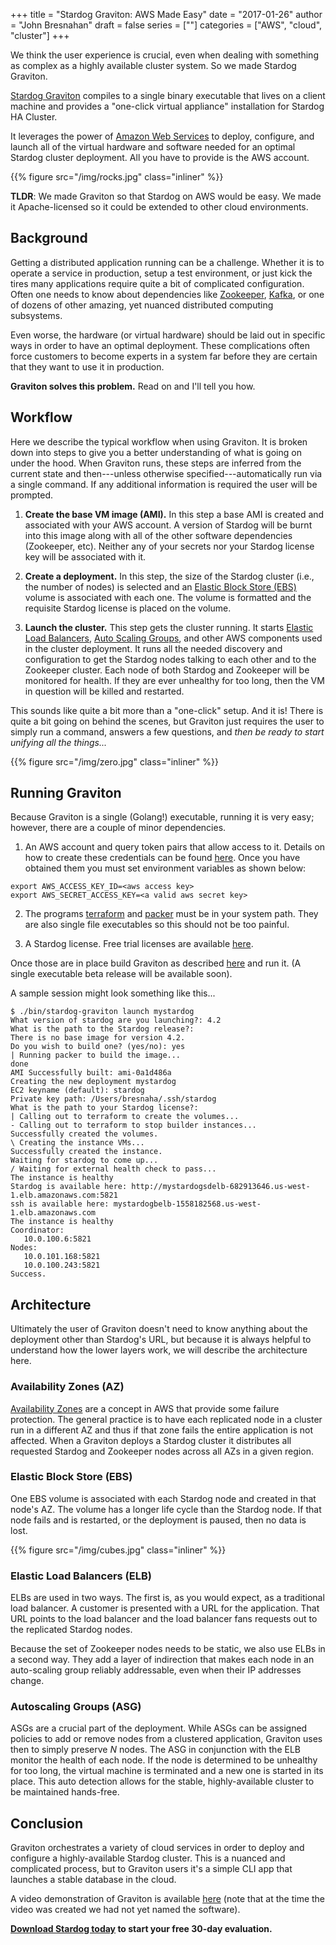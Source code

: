 +++
title = "Stardog Graviton: AWS Made Easy"
date = "2017-01-26"
author = "John Bresnahan"
draft = false 
series = [""]
categories = ["AWS", "cloud", "cluster"]
+++

We think the user experience is crucial, even when dealing with something as
complex as a highly available cluster system. So we made Stardog Graviton.<!--more-->

[Stardog Graviton](https://github.com/stardog-union/stardog-graviton) compiles
to a single binary executable that lives on a client machine and provides a
"one-click virtual appliance" installation for Stardog HA Cluster.

It leverages the power
of [Amazon Web Services](https://aws.amazon.com/) to deploy, configure, and
launch all of the virtual hardware and software needed for an optimal Stardog
cluster deployment. All you have to provide is the AWS account.

{{% figure src="/img/rocks.jpg" class="inliner" %}}

**TLDR**: We made Graviton so that Stardog on AWS would be easy. We made it
Apache-licensed so it could be extended to other cloud environments.

## Background

Getting a distributed application running can be a challenge. Whether it is to
operate a service in production, setup a test environment, or just kick the
tires many applications require quite a bit of complicated configuration. Often
one needs to know about dependencies
like
[Zookeeper](https://zookeeper.apache.org/), [Kafka](https://kafka.apache.org/),
or one of dozens of other amazing, yet nuanced
distributed computing subsystems. 

Even worse, the hardware (or virtual hardware) should be laid out in specific
ways in order to have an optimal deployment. These complications often force
customers to become experts in a system far before they are certain that they
want to use it in production. 

**Graviton solves this problem.** Read on and I'll tell you how.

## Workflow

Here we describe the typical workflow when using Graviton. It is broken down
into steps to give you a better understanding of what is going on under the
hood. When Graviton runs, these steps are inferred from the current state and
then---unless otherwise specified---automatically run via a single command. If
any additional information is required the user will be prompted.

1. **Create the base VM image (AMI).** In this step a base AMI is created and
 associated with your AWS account. A version of Stardog will be burnt into this
 image along with all of the other software dependencies (Zookeeper, etc).
 Neither any of your secrets nor your Stardog license key will be associated
 with it.
 
2. **Create a deployment.** In this step, the size of the Stardog cluster (i.e., the
 number of nodes) is selected and
 an [Elastic Block Store (EBS)](https://aws.amazon.com/ebs/) volume is
 associated with each one. The volume is formatted and the requisite Stardog
 license is placed on the volume.
 
3. **Launch the cluster.** This step gets the cluster running. It starts
 [Elastic Load Balancers](https://aws.amazon.com/elasticloadbalancing/),
 [Auto Scaling Groups](https://aws.amazon.com/autoscaling/), and other AWS
 components used in the cluster deployment. It runs all the needed discovery and
 configuration to get the Stardog nodes talking to each other and to the
 Zookeeper cluster. Each node of both Stardog and Zookeeper will be monitored
 for health. If they are ever unhealthy for too long, then the VM in question
 will be killed and restarted.
 
This sounds like quite a bit more than a "one-click" setup. And it is! There is
quite a bit going on behind the scenes, but Graviton just requires the user to
simply run a command, answers a few questions, and *then be ready to start
unifying all the things...*

{{% figure src="/img/zero.jpg" class="inliner" %}}

## Running Graviton 

Because Graviton is a single (Golang!) executable, running it is very easy; however, there
are a couple of minor dependencies.

1. An AWS account and query token pairs that allow access to it. Details
on how to create these credentials can be
found
[here](http://docs.aws.amazon.com/IAM/latest/UserGuide/id_credentials_access-keys.html#Using_CreateAccessKey).
Once you have obtained them you must set environment variables as shown below:
``` 
export AWS_ACCESS_KEY_ID=<aws access key>
export AWS_SECRET_ACCESS_KEY=<a valid aws secret key>
```

2. The programs [terraform](https://releases.hashicorp.com/terraform/0.7.9/)
 and [packer](https://releases.hashicorp.com/packer/0.10.2/) must be in your
 system path. They are also single file executables so this should not be too
 painful.
  
3. A Stardog license. Free trial
 licenses are available [here](http://stardog.com/#download).

Once those are in place build Graviton as described
[here](https://github.com/stardog-union/stardog-graviton/blob/master/README.md) 
and run it.  (A single executable beta release will be available soon).

A sample session might look something like this...
```
$ ./bin/stardog-graviton launch mystardog
What version of stardog are you launching?: 4.2
What is the path to the Stardog release?: 
There is no base image for version 4.2.
Do you wish to build one? (yes/no): yes
| Running packer to build the image...
done
AMI Successfully built: ami-0a1d486a
Creating the new deployment mystardog
EC2 keyname (default): stardog
Private key path: /Users/bresnaha/.ssh/stardog
What is the path to your Stardog license?: 
| Calling out to terraform to create the volumes...
- Calling out to terraform to stop builder instances...
Successfully created the volumes.
\ Creating the instance VMs...
Successfully created the instance.
Waiting for stardog to come up...
/ Waiting for external health check to pass...
The instance is healthy
Stardog is available here: http://mystardogsdelb-682913646.us-west-1.elb.amazonaws.com:5821
ssh is available here: mystardogbelb-1558182568.us-west-1.elb.amazonaws.com
The instance is healthy
Coordinator:
   10.0.100.6:5821
Nodes:
   10.0.101.168:5821
   10.0.100.243:5821
Success.
```

## Architecture


Ultimately the user of Graviton doesn't need to know anything about the
deployment other than Stardog's URL, but because it is always helpful to
understand how the lower layers work, we will describe the architecture here.

### Availability Zones (AZ)

[Availability Zones](http://docs.aws.amazon.com/AWSEC2/latest/UserGuide/using-regions-availability-zones.html#concepts-regions-availability-zones) are
a concept in AWS that provide some failure protection. The general practice is
to have each replicated node in a cluster run in a different AZ and thus if that
zone fails the entire application is not affected. When a Graviton deploys a
Stardog cluster it distributes all requested Stardog and Zookeeper nodes across
all AZs in a given region.

### Elastic Block Store (EBS)

One EBS volume is associated with each Stardog node and created in that node's
AZ. The volume has a longer life cycle than the Stardog node. If that node fails
and is restarted, or the deployment is paused, then no data is lost.

{{% figure src="/img/cubes.jpg" class="inliner" %}}

### Elastic Load Balancers (ELB)

ELBs are used in two ways. The first is, as you would expect, as a traditional
load balancer. A customer is presented with a URL for the application.
That URL points to the load balancer and the load balancer fans requests out to the
replicated Stardog nodes.

Because the set of Zookeeper nodes needs to be static, we also use ELBs in a
second way. They add a layer of indirection that makes each node in an
auto-scaling group reliably addressable, even when their IP addresses change.

### Autoscaling Groups (ASG)

ASGs are a crucial part of the deployment. While ASGs can be assigned policies
to add or remove nodes from a clustered application, Graviton uses then to
simply preserve *N* nodes. The ASG in conjunction with the ELB monitor the health
of each node. If the node is determined to be unhealthy for too long, the virtual
machine is terminated and a new one is started in its place. This auto detection
allows for the stable, highly-available cluster to be maintained hands-free.

## Conclusion

Graviton orchestrates a variety of cloud services in order to deploy and
configure a highly-available Stardog cluster. This is a nuanced and complicated
process, but to Graviton users it's a simple CLI app that launches a stable
database in the cloud.

A video demonstration of Graviton is available
[here](https://www.youtube.com/watch?v=TnzGMqj5rJI) (note that at the
time the video was created we had not yet named the software).

**[Download Stardog today](http://stardog.com/) to start your free 30-day
evaluation.**
